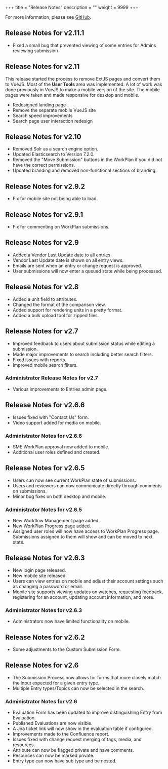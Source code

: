 +++
title = "Release Notes"
description = ""
weight = 9999
+++

For more information, please see [GitHub](https://github.com/spoonsite/SPOON/releases).

## Release Notes for v2.11.1

* Fixed a small bug that prevented viewing of some entries for Admins reviewing submission

## Release Notes for v2.11

This release started the process to remove ExtJS pages and convert them to VueJS. Most of the **User Tools** area was implemented. A lot of work was done previously in VueJS to make a mobile version of the site. The mobile pages were taken and made responsive for desktop and mobile.

* Redesigned landing page
* Remove the separate mobile VueJS site
* Search speed improvements
* Search page user interaction redesign

## Release Notes for v2.10

* Removed Solr as a search engine option.
* Updated Elasticsearch to Version 7.2.0.
* Removed the "Move Submission" buttons in the WorkPlan if you did not have the correct permissions.
* Updated branding and removed non-functional sections of branding.

## Release Notes for v2.9.2

* Fix for mobile site not being able to load.

## Release Notes for v2.9.1

* Fix for commenting on WorkPlan submissions.

## Release Notes for v2.9

* Added a Vendor Last Update date to all entries.
* Vendor Last Update date is shown on all entry views.
* Emails are sent when an entry or change request is approved.
* User submissions will now enter a queued state while being processed.

## Release Notes for v2.8

* Added a unit field to attributes.
* Changed the format of the comparison view.
* Added support for rendering units in a pretty format.
* Added a bulk upload tool for zipped files.

## Release Notes for v2.7

* Improved feedback to users about submission status while editing a submission.
* Made major improvements to search including better search filters.
* Fixed issues with reports.
* Improved mobile search filters.

### Administrator Release Notes for v2.7

* Various improvements to Entries admin page.

## Release Notes for v2.6.6

* Issues fixed with "Contact Us" form.
* Video support added for media on mobile.

### Administrator Notes for v2.6.6

* SME WorkPlan approval now added to mobile.
* Additional user roles defined and created.

## Release Notes for v2.6.5

* Users can now see current WorkPlan state of submissions.
* Users and reviewers can now communicate directly through comments on submissions.
* Minor bug fixes on both desktop and mobile.

### Administrator Notes for v2.6.5

* New Workflow Management page added.
* New WorkPlan Progress page added.
* Assigned user roles will now have access to WorkPlan Progress page. Submissions assigned to them will show and can be moved to next state.

## Release Notes for v2.6.3

* New login page released.
* New mobile site released.
* Users can view entries on mobile and adjust their account settings such as changing a password or email.
* Mobile site supports viewing updates on watches, requesting feedback, registering for an account, updating account information, and more.

### Administrator Notes for v2.6.3

* Administrators now have limited functionality on mobile.

## Release Notes for v2.6.2

* Some adjustments to the Custom Submission Form.

## Release Notes for v2.6

* The Submission Process now allows for forms that more closely match the input expected for a given entry type.
* Multiple Entry types/Topics can now be selected in the search.

### Administrator Notes for v2.6

* Evaluation Form has been updated to improve distinguishing Entry from Evaluation.
* Published Evaluations are now visible.
* A Jira ticket link will now show in the evaluation table if configured.
* Improvements made to the Confluence report.
* Issues fixed with change request merging of tags, media, and resources.
* Attribute can now be flagged private and have comments.
* Resources can now be marked private.
* Entry type can now have sub type and be nested.
